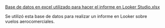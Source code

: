 [Base de datos en excel utilizado para hacer el informe en Looker Studio.xlsx](https://github.com/user-attachments/files/18117941/Base.de.datos.para.informe.xlsx)

Se utilizó esta base de datos para realizar un informe en Looker sobre vuelos aerocomerciales.
